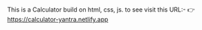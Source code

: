 This is a Calculator build on html, css, js.
to see visit this URL:- 👉 https://calculator-yantra.netlify.app
